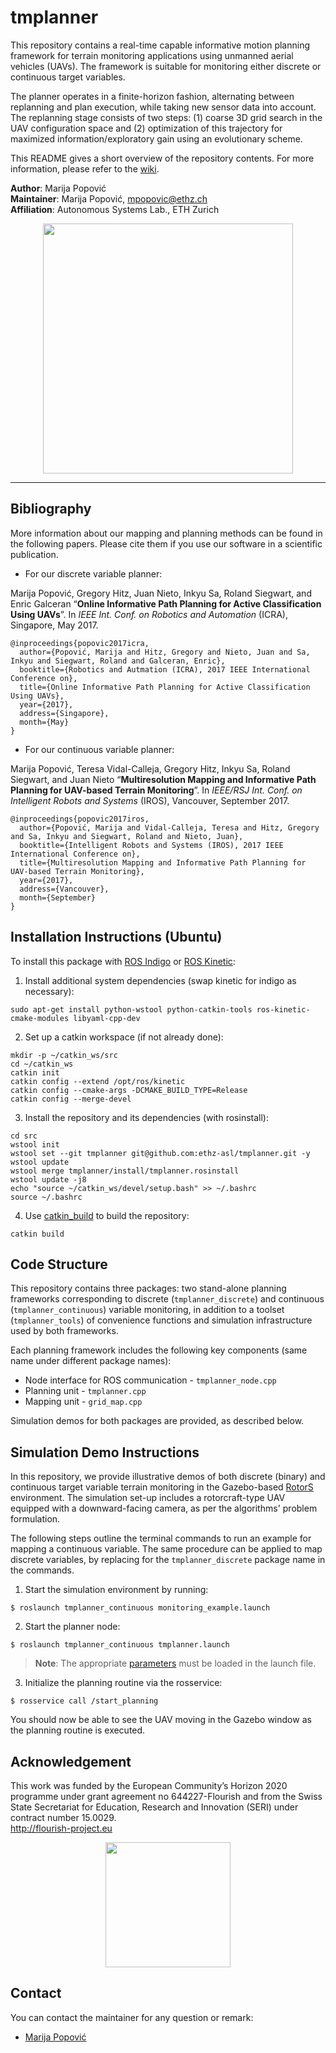 # tmplanner
This repository contains a real-time capable informative motion planning framework for terrain monitoring applications using unmanned aerial vehicles (UAVs). The framework is suitable for monitoring either discrete or continuous target variables.

The planner operates in a finite-horizon fashion, alternating between replanning and plan execution, while taking new sensor data into account. The replanning stage consists of two steps: (1) coarse 3D grid search in the UAV configuration space and (2) optimization of this trajectory for maximized information/exploratory gain using an evolutionary scheme.

This README gives a short overview of the repository contents. For more information, please refer to the [wiki](https://github.com/ethz-asl/tmplanner/wiki).

**Author**: Marija Popović  
**Maintainer**: Marija Popović, mpopovic@ethz.ch  
**Affiliation**: Autonomous Systems Lab., ETH Zurich

<p align="center"><img src="https://preview.ibb.co/n7Q7OG/vlcsnap_2017_11_02_21h35m04s545.png" width="400" /></p>

***

## Bibliography

More information about our mapping and planning methods can be found in the following papers. Please cite them if you use our software in a scientific publication.

* For our discrete variable planner:

Marija Popović, Gregory Hitz, Juan Nieto, Inkyu Sa, Roland Siegwart, and Enric Galceran “**Online Informative Path Planning for Active Classification Using UAVs**”. In *IEEE Int. Conf. on Robotics and Automation* (ICRA), Singapore, May 2017.
```
@inproceedings{popovic2017icra,
  author={Popović, Marija and Hitz, Gregory and Nieto, Juan and Sa, Inkyu and Siegwart, Roland and Galceran, Enric},
  booktitle={Robotics and Autmation (ICRA), 2017 IEEE International Conference on},
  title={Online Informative Path Planning for Active Classification Using UAVs},
  year={2017},
  address={Singapore},
  month={May}
}
```

* For our continuous variable planner:

Marija Popović, Teresa Vidal-Calleja, Gregory Hitz, Inkyu Sa, Roland Siegwart, and Juan Nieto “**Multiresolution Mapping and Informative Path Planning for UAV-based Terrain Monitoring**”. In *IEEE/RSJ Int. Conf. on Intelligent Robots and Systems* (IROS), Vancouver, September 2017.
```
@inproceedings{popovic2017iros,
  author={Popović, Marija and Vidal-Calleja, Teresa and Hitz, Gregory and Sa, Inkyu and Siegwart, Roland and Nieto, Juan},
  booktitle={Intelligent Robots and Systems (IROS), 2017 IEEE International Conference on},
  title={Multiresolution Mapping and Informative Path Planning for UAV-based Terrain Monitoring},
  year={2017},
  address={Vancouver},
  month={September}
}
```

## Installation Instructions (Ubuntu)
To install this package with [ROS Indigo](http://wiki.ros.org/indigo/Installation/Ubuntu) or [ROS Kinetic](http://wiki.ros.org/kinetic/Installation/Ubuntu):

1. Install additional system dependencies (swap kinetic for indigo as necessary):

```
sudo apt-get install python-wstool python-catkin-tools ros-kinetic-cmake-modules libyaml-cpp-dev
```

2. Set up a catkin workspace (if not already done):

```
mkdir -p ~/catkin_ws/src
cd ~/catkin_ws
catkin init
catkin config --extend /opt/ros/kinetic
catkin config --cmake-args -DCMAKE_BUILD_TYPE=Release
catkin config --merge-devel
```

3. Install the repository and its dependencies (with rosinstall):

```
cd src
wstool init
wstool set --git tmplanner git@github.com:ethz-asl/tmplanner.git -y
wstool update
wstool merge tmplanner/install/tmplanner.rosinstall
wstool update -j8
echo "source ~/catkin_ws/devel/setup.bash" >> ~/.bashrc
source ~/.bashrc
```

4. Use [catkin_build](http://catkin-tools.readthedocs.io/en/latest/verbs/catkin_build.html) to build the repository:

```
catkin build
```

## Code Structure

This repository contains three packages: two stand-alone planning frameworks corresponding to discrete (``tmplanner_discrete``) and continuous (``tmplanner_continuous``) variable monitoring, in addition to a toolset (``tmplanner_tools``) of convenience functions and simulation infrastructure used by both frameworks.

Each planning framework includes the following key components (same name under different package names):

* Node interface for ROS communication - ``tmplanner_node.cpp``
* Planning unit - ``tmplanner.cpp``
* Mapping unit - ``grid_map.cpp``

Simulation demos for both packages are provided, as described below.


## Simulation Demo Instructions
In this repository, we provide illustrative demos of both discrete (binary) and continuous target variable terrain monitoring in the Gazebo-based [RotorS](https://github.com/ethz-asl/rotors_simulator/wiki) environment. The simulation set-up includes a rotorcraft-type UAV equipped with a downward-facing camera, as per the algorithms' problem formulation.

The following steps outline the terminal commands to run an example for mapping a continuous variable. The same procedure can be applied to map discrete variables, by replacing for the ``tmplanner_discrete`` package name in the commands.

1. Start the simulation environment by running:

 ```
 $ roslaunch tmplanner_continuous monitoring_example.launch
 ```
 
 2. Start the planner node:
 
  ```
 $ roslaunch tmplanner_continuous tmplanner.launch
 ```
 
   > **Note**: The appropriate [parameters](https://github.com/ethz-asl/tmplanner/wiki/Parameters) must be loaded in the launch file.
 
 3. Initialize the planning routine via the rosservice:
 
  ```
 $ rosservice call /start_planning
 ```
You should now be able to see the UAV moving in the Gazebo window as the planning routine is executed.
 
## Acknowledgement

This work was funded by the European Community’s Horizon 2020 programme under grant agreement no 644227-Flourish and from the Swiss State Secretariat for Education, Research and Innovation (SERI) under contract number 15.0029.  
http://flourish-project.eu

<p align="center"><img src="http://flourish-project.eu/fileadmin/bsdist/theme/img/flourish-logo-v5.svg" width="200" /></p>

## Contact

You can contact the maintainer for any question or remark:
* [Marija Popović](mailto:mpopovic@ethz.ch)
